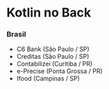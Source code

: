 # Kotlin no Back

### Brasil
- C6 Bank (São Paulo / SP)
- Creditas (São Paulo / SP)
- Contabilizei (Curitiba / PR)
- e-Precise (Ponta Grossa / PR)
- Ifood (Campinas / SP)
